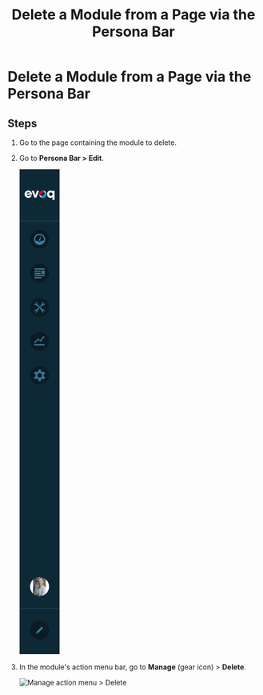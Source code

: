 ﻿---
locale: en
title: Delete a Module from a Page via the Persona Bar
dnnversion: 09.02.00
related-topics: 
---

# Delete a Module from a Page via the Persona Bar

## Steps

1.  Go to the page containing the module to delete.
2.  Go to **Persona Bar \> Edit**.
    
    ![Persona Bar > Edit](/images/scr-pbar-all-Edit-E91.png)
    
3.  In the module's action menu bar, go to **Manage** (gear icon) \> **Delete**.
    
      
    
    ![Manage action menu > Delete](/images/scr-actionmenu-manage-delete.png)
